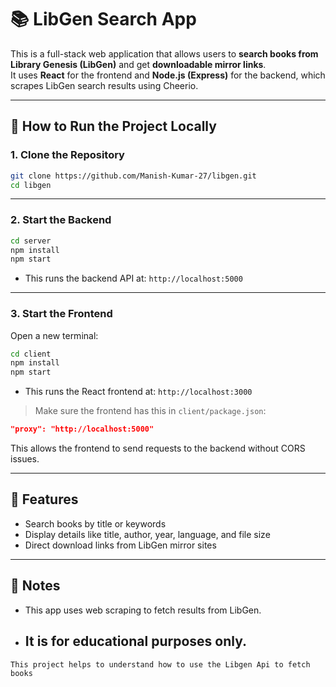 # 📚 LibGen Search App

This is a full-stack web application that allows users to **search books from Library Genesis (LibGen)** and get **downloadable mirror links**.  
It uses **React** for the frontend and **Node.js (Express)** for the backend, which scrapes LibGen search results using Cheerio.

---

## 🚀 How to Run the Project Locally

### 1. Clone the Repository

```bash
git clone https://github.com/Manish-Kumar-27/libgen.git
cd libgen

```

---

### 2. Start the Backend

```bash
cd server
npm install
npm start
```

- This runs the backend API at: `http://localhost:5000`

---

### 3. Start the Frontend

Open a new terminal:

```bash
cd client
npm install
npm start
```

- This runs the React frontend at: `http://localhost:3000`

> Make sure the frontend has this in `client/package.json`:

```json
"proxy": "http://localhost:5000"
```

This allows the frontend to send requests to the backend without CORS issues.

---

## 🧪 Features

- Search books by title or keywords
- Display details like title, author, year, language, and file size
- Direct download links from LibGen mirror sites

---

## 📌 Notes

- This app uses web scraping to fetch results from LibGen.
- ## It is for **educational purposes only**.

```
This project helps to understand how to use the Libgen Api to fetch books
```
